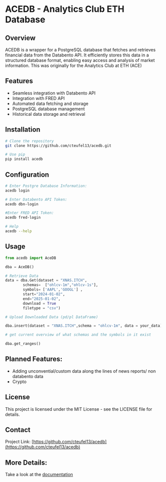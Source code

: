 # ACEDB - Analytics Club ETH Database

## Overview
ACEDB is a wrapper for a PostgreSQL database that fetches and retrieves financial data from the Databento API. It efficiently stores this data in a structured database format, enabling easy access and analysis of market information. This was originally for the Analytics Club at ETH (ACE)

## Features
- Seamless integration with Databento API
- Integration with FRED API
- Automated data fetching and storage
- PostgreSQL database management
- Historical data storage and retrieval

## Installation
```bash
# Clone the repository
git clone https://github.com/cteufel13/acedb.git

# Use pip
pip install acedb
```

## Configuration

```bash
# Enter Postgre Database Information:
acedb login

# Enter Databento API Token:
acedb dbn-login

#Enter FRED API Token:
acedb fred-login

# Help
acedb --help
```

## Usage
```python
from acedb import AceDB

dba = AceDB()

# Retrieve Data
data = dba.Get(dataset = "XNAS.ITCH",
        schemas=  ["ohlcv-1m","ohlcv-1s"],
        symbols= ['AAPL','GOOGL'] ,
        start="2024-01-02",
        end="2025-01-02",
        download = True
        filetype = "csv")

# Upload Downloaded Data (pd/pl DataFrame)

dba.insert(dataset = "XNAS.ITCH",schema = "ohlcv-1m", data = your_data)

# get current overview of what schemas and the symbols in it exist

dba.get_ranges()
```

## Planned Features:
- Adding unconvential/custom data along the lines of news reports/ non databento data
- Crypto

## License
This project is licensed under the MIT License - see the LICENSE file for details.

## Contact
Project Link: [https://github.com/cteufel13/acedb](https://github.com/cteufel13/acedb)

## More Details:

Take a look at the [documentation](docs/index.md)